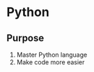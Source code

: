 <link rel="stylesheet" type="text/css" media="all" href="homepage.css" />

# Python

## Purpose

1. Master Python language
2. Make code more easier
